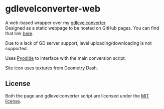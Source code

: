 # gdlevelconverter-web

A web-based wrapper over my [gdlevelconverter](https://github.com/qimiko/gdlevelconverter).  
Designed as a static webpage to be hosted on GitHub pages. You can find that link [here](https://qimiko.github.io/gdlevelconverter-web/).

Due to a lack of GD server support, level uploading/downloading is not supported.

Uses [Pyodide](https://pyodide.org/) to interface with the main conversion script.

Site icon uses textures from Geometry Dash.

## License

Both the page and gdlevelconverter script are licensed under the [MIT license](/LICENSE.txt).
